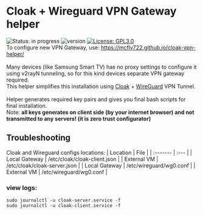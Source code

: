 # Cloak + Wireguard VPN Gateway helper
![Status: in progress](https://img.shields.io/badge/status-in%20progress-success.svg)
![version](https://img.shields.io/badge/version-1.2-blue)
[![License: GPL3.0](https://img.shields.io/badge/License-GPL3.0-blue.svg)](https://www.gnu.org/licenses/gpl-3.0.html)
<br>
To configure new VPN Gateway, use: https://mcfly722.github.io/cloak-vpn-helper/
<br>
<br>
Many devices (like Samsung Smart TV) has no proxy settings to configure it using v2rayN tunneling, so for this kind devices separate VPN gateway required.<br>
This helper simplifies this installation using <a href="https://github.com/cbeuw/Cloak">Cloak</a> + <a href="https://www.wireguard.com/">WireGuard</a> VPN Tunnel. 
<br>
<br>
Helper generates required key pairs and gives you final bash scripts for final installation.<br>
Note: <b>all keys generates on client side (by your internet browser) and not transmitted to any servers! (it is zero trust configurator)</b>
## Troubleshooting
Cloak and Wireguard configs locations:
| Location | File |
| :------- | :--- |
| Local Gateway | /etc/cloak/cloak-client.json |
| External VM | /etc/cloak/cloak-server.json |
| Local Gateway | /etc/wireguard/wg0.conf |
| External VM | /etc/wireguard/wg0.conf |
<br>
### view logs:
```
sudo journalctl -u cloak-server.service -f
sudo journalctl -u cloak-client.service -f
```